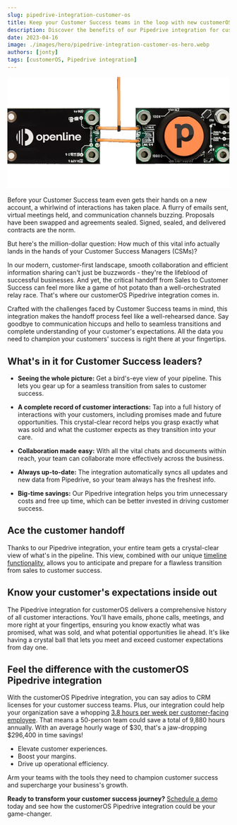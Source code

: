 ```yaml
---
slug: pipedrive-integration-customer-os
title: Keep your Customer Success teams in the loop with new customerOS Pipedrive integration
description: Discover the benefits of our Pipedrive integration for customer success, account management, and customer service teams. Schedule a demo today to experience seamless data synchronization and improved collaboration.
date: 2023-04-16
image: ./images/hero/pipedrive-integration-customer-os-hero.webp
authors: [jonty]
tags: [customerOS, Pipedrive integration]
---
```


![Pipedrive integration hero image](images/hero/pipedrive-integration-customer-os-hero.webp)

Before your Customer Success team even gets their hands on a new account, a whirlwind of interactions has taken place. A flurry of emails sent, virtual meetings held, and communication channels buzzing. Proposals have been swapped and agreements sealed. Signed, sealed, and delivered contracts are the norm.

But here's the million-dollar question: How much of this vital info actually lands in the hands of your Customer Success Managers (CSMs)?

<!--truncate-->
In our modern, customer-first landscape, smooth collaboration and efficient information sharing can't just be buzzwords - they're the lifeblood of successful businesses. And yet, the critical handoff from Sales to Customer Success can feel more like a game of hot potato than a well-orchestrated relay race. That's where our customerOS Pipedrive integration comes in.

Crafted with the challenges faced by Customer Success teams in mind, this integration makes the handoff process feel like a well-rehearsed dance. Say goodbye to communication hiccups and hello to seamless transitions and complete understanding of your customer's expectations. All the data you need to champion your customers' success is right there at your fingertips.

## What's in it for Customer Success leaders?

- **Seeing the whole picture:** Get a bird's-eye view of your pipeline. This lets you gear up for a seamless transition from sales to customer success.

- **A complete record of customer interactions:** Tap into a full history of interactions with your customers, including promises made and future opportunities. This crystal-clear record helps you grasp exactly what was sold and what the customer expects as they transition into your care.

- **Collaboration made easy:** With all the vital chats and documents within reach, your team can collaborate more effectively across the business.

- **Always up-to-date:** The integration automatically syncs all updates and new data from Pipedrive, so your team always has the freshest info.

- **Big-time savings:** Our Pipedrive integration helps you trim unnecessary costs and free up time, which can be better invested in driving customer success.

## Ace the customer handoff

Thanks to our Pipedrive integration, your entire team gets a crystal-clear view of what's in the pipeline. This view, combined with our unique [timeline functionality][timeline], allows you to anticipate and prepare for a flawless transition from sales to customer success.

## Know your customer's expectations inside out

The Pipedrive integration for customerOS delivers a comprehensive history of all customer interactions. You'll have emails, phone calls, meetings, and more right at your fingertips, ensuring you know exactly what was promised, what was sold, and what potential opportunities lie ahead. It's like having a crystal ball that lets you meet and exceed customer expectations from day one.

## Feel the difference with the customerOS Pipedrive integration

With the customerOS Pipedrive integration, you can say adios to CRM licenses for your customer success teams. Plus, our integration could help your organization save a whopping [3.8 hours per week per customer-facing employee][forbes]. That means a 50-person team could save a total of 9,880 hours annually. With an average hourly wage of $30, that's a jaw-dropping $296,400 in time savings!

- Elevate customer experiences.
- Boost your margins.
- Drive up operational efficiency.

Arm your teams with the tools they need to champion customer success and supercharge your business's growth.

**Ready to transform your customer success journey?**
[Schedule a demo][demo] today and see how the customerOS Pipedrive integration could be your game-changer.

<!---References--->

[demo]: /
[forbes]: https://www.forbes.com/sites/forbestechcouncil/2019/12/17/reality-check-still-spending-more-time-gathering-instead-of-analyzing/
[timeline]: /blog/customer-os-timeline-enables-customer-360/
